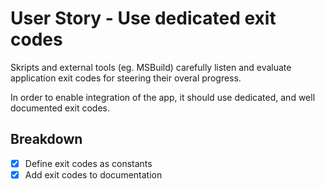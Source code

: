 # User Story - Use dedicated exit codes

Skripts and external tools (eg. MSBuild) carefully listen and evaluate
application exit codes for steering their overal progress.

In order to enable integration of the app, it should use dedicated,
and well documented exit codes.

## Breakdown

* [X] Define exit codes as constants
* [X] Add exit codes to documentation

